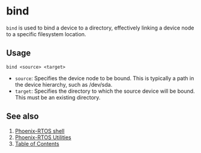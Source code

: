 # bind

`bind` is used to bind a device to a directory, effectively linking a device node to a specific filesystem location.

## Usage

```text
bind <source> <target>
```

- `source`: Specifies the device node to be bound. This is typically a path in the device hierarchy, such as /dev/sda.
- `target`: Specifies the directory to which the source device will be bound. This must be an existing directory.

## See also

1. [Phoenix-RTOS shell](psh.md)
2. [Phoenix-RTOS Utilities](../README.md)
3. [Table of Contents](../../README.md)
